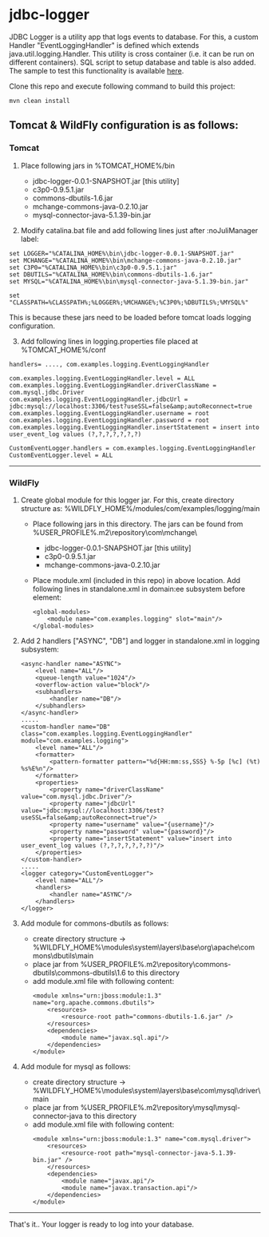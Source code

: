 # jdbc-logger
JDBC Logger is a utility app that logs events to database. For this, a custom Handler "EventLoggingHandler" is defined which extends java.util.logging.Handler.
This utility is cross container (i.e. it can be run on different containers). SQL script to setup database and table is also added. The sample to test this functionality is available [here](https://github.com/faiza-aslam/logging-tester). 

Clone this repo and execute following command to build this project:
```
mvn clean install
```

**Tomcat** & **WildFly** configuration is as follows:
------
### Tomcat
1. Place following jars in %TOMCAT_HOME%/bin
	* jdbc-logger-0.0.1-SNAPSHOT.jar [this utility]
	* c3p0-0.9.5.1.jar
	* commons-dbutils-1.6.jar
	* mchange-commons-java-0.2.10.jar
	* mysql-connector-java-5.1.39-bin.jar

2. Modify catalina.bat file and add following lines just after :noJuliManager label:
```
set LOGGER="%CATALINA_HOME%\bin\jdbc-logger-0.0.1-SNAPSHOT.jar"
set MCHANGE="%CATALINA_HOME%\bin\mchange-commons-java-0.2.10.jar"
set C3P0="%CATALINA_HOME%\bin\c3p0-0.9.5.1.jar"
set DBUTILS="%CATALINA_HOME%\bin\commons-dbutils-1.6.jar"
set MYSQL="%CATALINA_HOME%\bin\mysql-connector-java-5.1.39-bin.jar"

set "CLASSPATH=%CLASSPATH%;%LOGGER%;%MCHANGE%;%C3P0%;%DBUTILS%;%MYSQL%"
```
This is because these jars need to be loaded before tomcat loads logging configuration.

3. Add following lines in logging.properties file placed at %TOMCAT_HOME%/conf
```
handlers= ...., com.examples.logging.EventLoggingHandler

com.examples.logging.EventLoggingHandler.level = ALL
com.examples.logging.EventLoggingHandler.driverClassName = com.mysql.jdbc.Driver
com.examples.logging.EventLoggingHandler.jdbcUrl = jdbc:mysql://localhost:3306/test?useSSL=false&amp;autoReconnect=true
com.examples.logging.EventLoggingHandler.username = root
com.examples.logging.EventLoggingHandler.password = root
com.examples.logging.EventLoggingHandler.insertStatement = insert into user_event_log values (?,?,?,?,?,?,?)

CustomEventLogger.handlers = com.examples.logging.EventLoggingHandler
CustomEventLogger.level = ALL
```
------

### WildFly
1. Create global module for this logger jar. For this, create directory structure as:
	%WILDFLY_HOME%/modules/com/examples/logging/main
	
	- Place following jars in this directory. The jars can be found from %USER_PROFILE%\.m2\repository\com\mchange\
		* jdbc-logger-0.0.1-SNAPSHOT.jar [this utility]
		* c3p0-0.9.5.1.jar
		* mchange-commons-java-0.2.10.jar
	
	- Place module.xml (included in this repo) in above location. Add following lines in standalone.xml in domain:ee subsystem before <spec-descriptor-property-replacement> element:
		```
		<global-modules>
			<module name="com.examples.logging" slot="main"/>
		</global-modules>
		```

2. Add 2 handlers ["ASYNC", "DB"] and logger in standalone.xml in logging subsystem:
	```
	<async-handler name="ASYNC">
		<level name="ALL"/>
		<queue-length value="1024"/>
		<overflow-action value="block"/>
		<subhandlers>
			<handler name="DB"/>
		</subhandlers>
	</async-handler>
	.....
	<custom-handler name="DB" class="com.examples.logging.EventLoggingHandler" module="com.examples.logging">
		<level name="ALL"/>
		<formatter>
			<pattern-formatter pattern="%d{HH:mm:ss,SSS} %-5p [%c] (%t) %s%E%n"/>
		</formatter>
		<properties>
			<property name="driverClassName" value="com.mysql.jdbc.Driver"/>
			<property name="jdbcUrl" value="jdbc:mysql://localhost:3306/test?useSSL=false&amp;autoReconnect=true"/>
			<property name="username" value="{username}"/>
			<property name="password" value="{password}"/>
			<property name="insertStatement" value="insert into user_event_log values (?,?,?,?,?,?,?)"/>
		</properties>
	</custom-handler>
	.....
	<logger category="CustomEventLogger">
		<level name="ALL"/>
		<handlers>
			<handler name="ASYNC"/>
		</handlers>
	</logger>
	```
	
3. Add module for commons-dbutils as follows:
	* create directory structure -> %WILDFLY_HOME%\modules\system\layers\base\org\apache\commons\dbutils\main
	* place jar from %USER_PROFILE%\.m2\repository\commons-dbutils\commons-dbutils\1.6 to this directory
	* add module.xml file with following content:
		```
		<module xmlns="urn:jboss:module:1.3" name="org.apache.commons.dbutils">
			<resources>
				<resource-root path="commons-dbutils-1.6.jar" />
			</resources> 
			<dependencies>
				<module name="javax.sql.api"/>
			</dependencies>
		</module>
		```

3. Add module for mysql as follows:
	* create directory structure -> %WILDFLY_HOME%\modules\system\layers\base\com\mysql\driver\main
	* place jar from %USER_PROFILE%\.m2\repository\mysql\mysql-connector-java to this directory
	* add module.xml file with following content:
		```
		<module xmlns="urn:jboss:module:1.3" name="com.mysql.driver">
			<resources>
				<resource-root path="mysql-connector-java-5.1.39-bin.jar" />
			</resources>
			<dependencies>
				<module name="javax.api"/>
				<module name="javax.transaction.api"/>
			</dependencies>
		</module>
		```
	
------

That's it.. Your logger is ready to log into your database.
